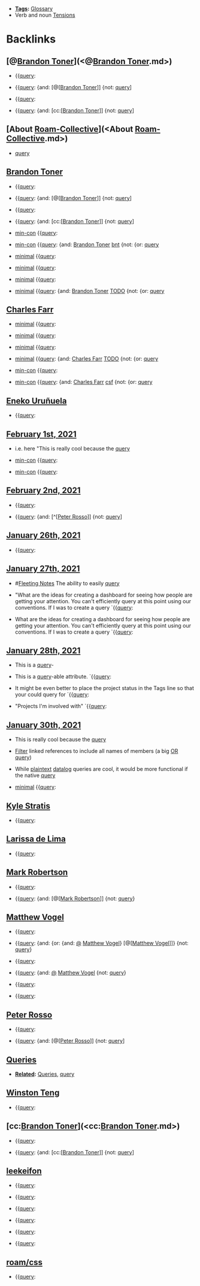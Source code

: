 - **[Tags](<Tags.md>):** [Glossary](<Glossary.md>)
- Verb and noun [Tensions](<Tensions.md>)

# Backlinks
## [@[Brandon Toner](<Brandon Toner.md>)](<@[Brandon Toner](<Brandon Toner.md>).md>)
- {{[query](<query.md>):

- {{[query](<query.md>): {and: [@[[Brandon Toner](<@[[Brandon Toner.md>)]] {not: [query](<query.md>)]

- {{[query](<query.md>):

- {{[query](<query.md>): {and: [cc:[[Brandon Toner](<cc:[[Brandon Toner.md>)]] {not: [query](<query.md>)]

## [About [Roam-Collective](<Roam-Collective.md>)](<About [Roam-Collective](<Roam-Collective.md>).md>)
- [query](<query.md>)

## [Brandon Toner](<Brandon Toner.md>)
- {{[query](<query.md>):

- {{[query](<query.md>): {and: [@[[Brandon Toner](<@[[Brandon Toner.md>)]] {not: [query](<query.md>)]

- {{[query](<query.md>):

- {{[query](<query.md>): {and: [cc:[[Brandon Toner](<cc:[[Brandon Toner.md>)]] {not: [query](<query.md>)]

- [min-con](<min-con.md>) {{[query](<query.md>):

- [min-con](<min-con.md>) {{[query](<query.md>): {and: [Brandon Toner](<Brandon Toner.md>) [bnt](<bnt.md>) {not: {or: [query](<query.md>)

- [minimal](<minimal.md>) {{[query](<query.md>):

- [minimal](<minimal.md>) {{[query](<query.md>):

- [minimal](<minimal.md>) {{[query](<query.md>):

- [minimal](<minimal.md>) {{[query](<query.md>): {and: [Brandon Toner](<Brandon Toner.md>) [TODO](<TODO.md>) {not: {or: [query](<query.md>)

## [Charles Farr](<Charles Farr.md>)
- [minimal](<minimal.md>) {{[query](<query.md>):

- [minimal](<minimal.md>) {{[query](<query.md>):

- [minimal](<minimal.md>) {{[query](<query.md>):

- [minimal](<minimal.md>) {{[query](<query.md>): {and: [Charles Farr](<Charles Farr.md>) [TODO](<TODO.md>) {not: {or: [query](<query.md>)

- [min-con](<min-con.md>) {{[query](<query.md>):

- [min-con](<min-con.md>) {{[query](<query.md>): {and: [Charles Farr](<Charles Farr.md>) [csf](<csf.md>) {not: {or: [query](<query.md>)

## [Eneko Uruñuela](<Eneko Uruñuela.md>)
- {{[query](<query.md>):

## [February 1st, 2021](<February 1st, 2021.md>)
- i.e. here "This is really cool because the [query](<query.md>)

- [min-con](<min-con.md>) {{[query](<query.md>):

- [min-con](<min-con.md>) {{[query](<query.md>):

## [February 2nd, 2021](<February 2nd, 2021.md>)
- {{[query](<query.md>):

- {{[query](<query.md>): {and: [^[[Peter Rosso](<^[[Peter Rosso.md>)]] {not: [query](<query.md>)]

## [January 26th, 2021](<January 26th, 2021.md>)
- {{[query](<query.md>):

## [January 27th, 2021](<January 27th, 2021.md>)
- #[Fleeting Notes](<Fleeting Notes.md>) The ability to easily [query](<query.md>)

- "What are the ideas for creating a dashboard for seeing how people are getting your attention. You can't efficiently query at this point using our conventions. If I was to create a query `{{[query](<query.md>):

- What are the ideas for creating a dashboard for seeing how people are getting your attention. You can't efficiently query at this point using our conventions. If I was to create a query `{{[query](<query.md>):

## [January 28th, 2021](<January 28th, 2021.md>)
- This is a [query](<query.md>)-

- This is a [query](<query.md>)-able attribute. `{{[query](<query.md>):

- It might be even better to place the project status in the Tags line so that your could query for `{{[query](<query.md>):

- "Projects I'm involved with" `{{[query](<query.md>):

## [January 30th, 2021](<January 30th, 2021.md>)
- This is really cool because the [query](<query.md>)

- [Filter]([filter](<filter.md>)) linked references to include all names of members (a big [OR](<OR.md>) [query](<query.md>))

- While [plaintext](<plaintext.md>) [datalog](<datalog.md>) queries are cool, it would be more functional if the native [query](<query.md>)

- [minimal](<minimal.md>) {{[query](<query.md>):

## [Kyle Stratis](<Kyle Stratis.md>)
- {{[query](<query.md>):

## [Larissa de Lima](<Larissa de Lima.md>)
- {{[query](<query.md>):

## [Mark Robertson](<Mark Robertson.md>)
- {{[query](<query.md>):

- {{[query](<query.md>): {and: [@[[Mark Robertson](<@[[Mark Robertson.md>)]] {not: [query](<query.md>)}

## [Matthew Vogel](<Matthew Vogel.md>)
- {{[query](<query.md>):

- {{[query](<query.md>): {and: {or: {and: [@](<@.md>) [Matthew Vogel](<Matthew Vogel.md>)} [@[[Matthew Vogel](<@[[Matthew Vogel.md>)]]} {not: [query](<query.md>)}

- {{[query](<query.md>):

- {{[query](<query.md>): {and: [@](<@.md>) [Matthew Vogel](<Matthew Vogel.md>) {not: [query](<query.md>)}

- {{[query](<query.md>):

- {{[query](<query.md>):

## [Peter Rosso](<Peter Rosso.md>)
- {{[query](<query.md>):

- {{[query](<query.md>): {and: [@[[Peter Rosso](<@[[Peter Rosso.md>)]] {not: [query](<query.md>)]

## [Queries](<Queries.md>)
- **[Related](<Related.md>):** [Queries](<Queries.md>), [query](<query.md>)

## [Winston Teng](<Winston Teng.md>)
- {{[query](<query.md>):

## [cc:[Brandon Toner](<Brandon Toner.md>)](<cc:[Brandon Toner](<Brandon Toner.md>).md>)
- {{[query](<query.md>):

- {{[query](<query.md>): {and: [cc:[[Brandon Toner](<cc:[[Brandon Toner.md>)]] {not: [query](<query.md>)]

## [leekeifon](<leekeifon.md>)
- {{[query](<query.md>):

- {{[query](<query.md>):

- {{[query](<query.md>):

- {{[query](<query.md>):

- {{[query](<query.md>):

- {{[query](<query.md>):

## [roam/css](<roam/css.md>)
- {{[query](<query.md>):

